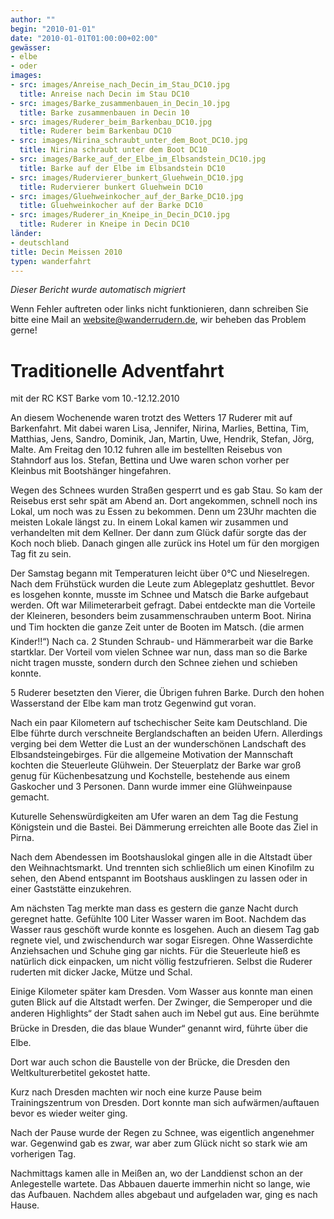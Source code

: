 ```yaml
---
author: ""
begin: "2010-01-01"
date: "2010-01-01T01:00:00+02:00"
gewässer:
- elbe
- oder
images:
- src: images/Anreise_nach_Decin_im_Stau_DC10.jpg
  title: Anreise nach Decin im Stau DC10
- src: images/Barke_zusammenbauen_in_Decin_10.jpg
  title: Barke zusammenbauen in Decin 10
- src: images/Ruderer_beim_Barkenbau_DC10.jpg
  title: Ruderer beim Barkenbau DC10
- src: images/Nirina_schraubt_unter_dem_Boot_DC10.jpg
  title: Nirina schraubt unter dem Boot DC10
- src: images/Barke_auf_der_Elbe_im_Elbsandstein_DC10.jpg
  title: Barke auf der Elbe im Elbsandstein DC10
- src: images/Rudervierer_bunkert_Gluehwein_DC10.jpg
  title: Rudervierer bunkert Gluehwein DC10
- src: images/Gluehweinkocher_auf_der_Barke_DC10.jpg
  title: Gluehweinkocher auf der Barke DC10
- src: images/Ruderer_in_Kneipe_in_Decin_DC10.jpg
  title: Ruderer in Kneipe in Decin DC10
länder:
- deutschland
title: Decin Meissen 2010
typen: wanderfahrt
---
```



*Dieser Bericht wurde automatisch migriert*

Wenn Fehler auftreten oder links nicht funktionieren, dann schreiben Sie bitte eine Mail an website@wanderrudern.de, wir beheben das Problem gerne!



# Traditionelle Adventfahrt


mit der RC KST Barke vom 10.-12.12.2010

An diesem Wochenende waren trotzt des Wetters 17 Ruderer mit auf Barkenfahrt. Mit dabei waren Lisa, Jennifer, Nirina, Marlies, Bettina, Tim, Matthias, Jens, Sandro, Dominik, Jan, Martin, Uwe, Hendrik, Stefan, Jörg, Malte. Am Freitag den 10.12 fuhren alle im bestellten Reisebus von Stahndorf aus los. Stefan, Bettina und Uwe waren schon vorher per Kleinbus mit Bootshänger hingefahren.

Wegen des Schnees wurden Straßen gesperrt und es gab Stau. So kam der Reisebus erst sehr spät am Abend an. Dort angekommen, schnell noch ins Lokal, um noch was zu Essen zu bekommen. Denn um 23Uhr machten die meisten Lokale längst zu. In einem Lokal kamen wir zusammen und verhandelten mit dem Kellner. Der dann zum Glück dafür sorgte das der Koch noch blieb. Danach gingen alle zurück ins Hotel um für den morgigen Tag fit zu sein.

Der Samstag begann mit Temperaturen leicht über 0°C und Nieselregen. Nach dem Frühstück wurden die Leute zum Ablegeplatz geshuttlet. Bevor es losgehen konnte, musste im Schnee und Matsch die Barke aufgebaut werden. Oft war Milimeterarbeit gefragt. Dabei entdeckte man die Vorteile der Kleineren, besonders beim zusammenschrauben unterm Boot. Nirina und Tim hockten die ganze Zeit unter de Booten im Matsch. (die armen Kinder!!“) Nach ca. 2 Stunden Schraub- und Hämmerarbeit war die Barke startklar. Der Vorteil vom vielen Schnee war nun, dass man so die Barke nicht tragen musste, sondern durch den Schnee ziehen und schieben konnte.

5 Ruderer besetzten den Vierer, die Übrigen fuhren Barke. Durch den hohen Wasserstand der Elbe kam man trotz Gegenwind gut voran.

Nach ein paar Kilometern auf tschechischer Seite kam Deutschland. Die Elbe führte durch verschneite Berglandschaften an beiden Ufern. Allerdings verging bei dem Wetter die Lust an der wunderschönen Landschaft des Elbsandsteingebirges. Für die allgemeine Motivation der Mannschaft kochten die Steuerleute Glühwein. Der Steuerplatz der Barke war groß genug für Küchenbesatzung und Kochstelle, bestehende aus einem Gaskocher und 3 Personen. Dann wurde immer eine Glühweinpause gemacht.

Kuturelle Sehenswürdigkeiten am Ufer waren an dem Tag die Festung Königstein und die Bastei. Bei Dämmerung erreichten alle Boote das Ziel in Pirna.

Nach dem Abendessen im Bootshauslokal gingen alle in die Altstadt über den Weihnachtsmarkt. Und trennten sich schließlich um einen Kinofilm zu sehen, den Abend entspannt im Bootshaus ausklingen zu lassen oder in einer Gaststätte einzukehren.

Am nächsten Tag merkte man dass es gestern die ganze Nacht durch geregnet hatte. Gefühlte 100 Liter Wasser waren im Boot. Nachdem das Wasser raus geschöft wurde konnte es losgehen. Auch an diesem Tag gab regnete viel, und zwischendurch war sogar Eisregen. Ohne Wasserdichte Anziehsachen und Schuhe ging gar nichts. Für die Steuerleute hieß es natürlich dick einpacken, um nicht völlig festzufrieren. Selbst die Ruderer ruderten mit dicker Jacke, Mütze und Schal.

Einige Kilometer später kam Dresden. Vom Wasser aus konnte man einen guten Blick auf die Altstadt werfen. Der Zwinger, die Semperoper und die anderen Highlights“ der Stadt sahen auch im Nebel gut aus. Eine berühmte Brücke in Dresden, die das blaue Wunder“ genannt wird, führte über die Elbe.

Dort war auch schon die Baustelle von der Brücke, die Dresden den Weltkulturerbetitel gekostet hatte.

Kurz nach Dresden machten wir noch eine kurze Pause beim Trainingszentrum von Dresden. Dort konnte man sich aufwärmen/auftauen bevor es wieder weiter ging.

Nach der Pause wurde der Regen zu Schnee, was eigentlich angenehmer war. Gegenwind gab es zwar, war aber zum Glück nicht so stark wie am vorherigen Tag.

Nachmittags kamen alle in Meißen an, wo der Landdienst schon an der Anlegestelle wartete. Das Abbauen dauerte immerhin nicht so lange, wie das Aufbauen. Nachdem alles abgebaut und aufgeladen war, ging es nach Hause.
